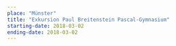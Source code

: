 ```yaml
---
place: "Münster"
title: "Exkursion Paul Breitenstein Pascal-Gymnasium"
starting-date: 2018-03-02
ending-date: 2018-03-02
---
```

